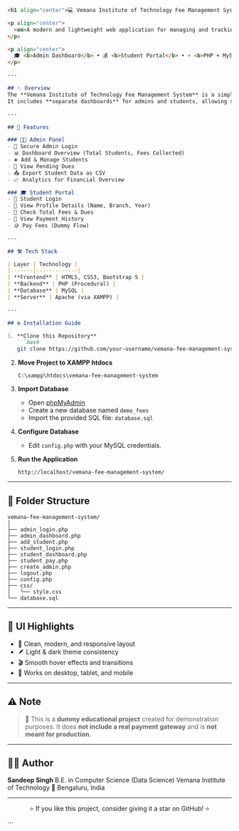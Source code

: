 ````markdown
<h1 align="center">💻 Vemana Institute of Technology Fee Management System</h1>

<p align="center">
  <em>A modern and lightweight web application for managing and tracking student fee records at <b>Vemana Institute of Technology</b>.</em>
</p>

<p align="center">
  🎓 <b>Admin Dashboard</b> • 💰 <b>Student Portal</b> • ⚡ <b>PHP + MySQL</b>
</p>

---

## ✨ Overview
The **Vemana Institute of Technology Fee Management System** is a simple yet professional PHP-based web application designed to manage student fee data efficiently.  
It includes **separate dashboards** for admins and students, allowing secure login, fee tracking, and payment record management — all within a clean, responsive interface.

---

## 🚀 Features

### 👨‍💼 Admin Panel
- 🔐 Secure Admin Login  
- 📊 Dashboard Overview (Total Students, Fees Collected)  
- ➕ Add & Manage Students  
- 🧾 View Pending Dues  
- 📤 Export Student Data as CSV  
- 📈 Analytics for Financial Overview  

### 🎓 Student Portal
- 🔑 Student Login  
- 👤 View Profile Details (Name, Branch, Year)  
- 💸 Check Total Fees & Dues  
- 🧾 View Payment History  
- 🪙 Pay Fees (Dummy Flow)  

---

## 🛠️ Tech Stack

| Layer | Technology |
|-------|-------------|
| **Frontend** | HTML5, CSS3, Bootstrap 5 |
| **Backend** | PHP (Procedural) |
| **Database** | MySQL |
| **Server** | Apache (via XAMPP) |

---

## ⚙️ Installation Guide

1. **Clone this Repository**
   ```bash
   git clone https://github.com/your-username/vemana-fee-management-system.git
````

2. **Move Project to XAMPP htdocs**

   ```
   C:\xampp\htdocs\vemana-fee-management-system
   ```

3. **Import Database**

   * Open [phpMyAdmin](http://localhost/phpmyadmin)
   * Create a new database named `demo_fees`
   * Import the provided SQL file: `database.sql`

4. **Configure Database**

   * Edit `config.php` with your MySQL credentials.

5. **Run the Application**

   ```
   http://localhost/vemana-fee-management-system/
   ```

---

## 🧩 Folder Structure

```
vemana-fee-management-system/
│
├── admin_login.php
├── admin_dashboard.php
├── add_student.php
├── student_login.php
├── student_dashboard.php
├── student_pay.php
├── create_admin.php
├── logout.php
├── config.php
├── css/
│   └── style.css
└── database.sql
```

---

## 🎨 UI Highlights

* 🌈 Clean, modern, and responsive layout
* 🪶 Light & dark theme consistency
* 🎬 Smooth hover effects and transitions
* 📱 Works on desktop, tablet, and mobile

---

## ⚠️ Note

> 🧠 This is a **dummy educational project** created for demonstration purposes.
> It does **not include a real payment gateway** and is **not meant for production**.

---

## 🧑‍💻 Author

**Sandeep Singh**
B.E. in Computer Science (Data Science)
Vemana Institute of Technology
📍 Bengaluru, India

---

<p align="center">
  ⭐ If you like this project, consider giving it a star on GitHub! ⭐
</p>
```
